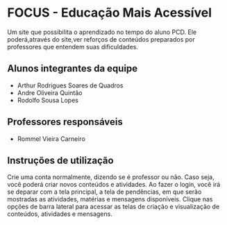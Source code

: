 
# FOCUS - Educação Mais Acessível

Um site que possibilita o aprendizado no tempo do aluno PCD.
Ele poderá,através do site,ver reforços de conteúdos preparados
por professores que entendem suas dificuldades.

## Alunos integrantes da equipe

* Arthur Rodrigues Soares de Quadros
* Andre Oliveira Quintão
* Rodolfo Sousa Lopes

## Professores responsáveis

* Rommel Vieira Carneiro

## Instruções de utilização

Crie uma conta normalmente, dizendo se é professor ou não. Caso seja, você poderá criar novos conteúdos e atividades. Ao fazer o login, você irá se deparar com a tela principal, a tela de pendências, em que serão mostradas as atividades, matérias e mensagens disponíveis. Clique nas opções de barra lateral para acessar as telas de criação e visualização de conteúdos, atividades e mensagens.
